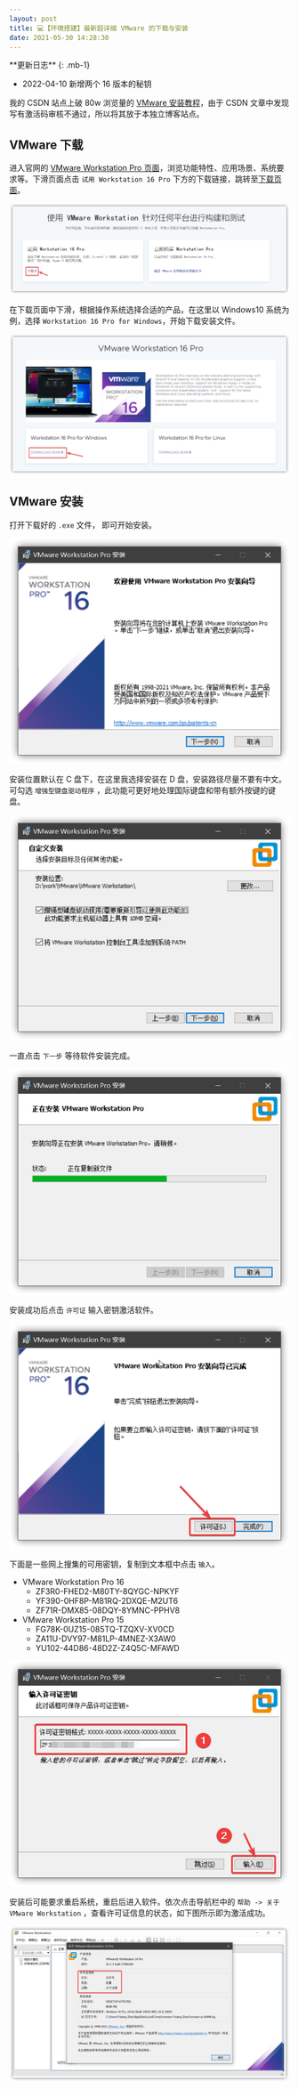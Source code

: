 ```yaml
---
layout: post
title: 💻【环境搭建】最新超详细 VMware 的下载与安装
date: 2021-05-30 14:28:30
---
```


<div class="ant-alert ant-alert-info" markdown="1">
  **更新日志**
{: .mb-1}

- 2022-04-10 新增两个 16 版本的秘钥

</div>

我的 CSDN 站点上破 80w 浏览量的 [VMware 安装教程](https://blog.csdn.net/qq_40950957/article/details/80467513)，由于 CSDN 文章中发现写有激活码审核不通过，所以将其放于本独立博客站点。

<!--more-->

## VMware 下载

进入官网的 [VMware Workstation Pro 页面](https://www.vmware.com/cn/products/workstation-pro.html)，浏览功能特性、应用场景、系统要求等。下滑页面点击 `试用 Workstation 16 Pro` 下方的下载链接，跳转至[下载页面](https://www.vmware.com/products/workstation-pro/workstation-pro-evaluation.html)。

![](/media/vmware-download-and-install/1.png)

在下载页面中下滑，根据操作系统选择合适的产品，在这里以 Windows10 系统为例，选择  `Workstation 16 Pro for Windows`，开始下载安装文件。

![](/media/vmware-download-and-install/2.png)

## VMware 安装

打开下载好的 `.exe` 文件， 即可开始安装。

![](/media/vmware-download-and-install/3.png)

安装位置默认在 C 盘下，在这里我选择安装在 D 盘，安装路径尽量不要有中文。可勾选 `增强型键盘驱动程序` ，此功能可更好地处理国际键盘和带有额外按键的键盘。

![](/media/vmware-download-and-install/4.png)

一直点击 `下一步` 等待软件安装完成。 

![](/media/vmware-download-and-install/5.png)

安装成功后点击 `许可证` 输入密钥激活软件。

![](/media/vmware-download-and-install/6.png)

下面是一些网上搜集的可用密钥，复制到文本框中点击 `输入`。

- VMware Workstation Pro 16
    - ZF3R0-FHED2-M80TY-8QYGC-NPKYF
    - YF390-0HF8P-M81RQ-2DXQE-M2UT6
    - ZF71R-DMX85-08DQY-8YMNC-PPHV8
- VMware Workstation Pro 15
    - FG78K-0UZ15-085TQ-TZQXV-XV0CD
    - ZA11U-DVY97-M81LP-4MNEZ-X3AW0
    - YU102-44D86-48D2Z-Z4Q5C-MFAWD

![](/media/vmware-download-and-install/7.png)

安装后可能要求重启系统，重启后进入软件。依次点击导航栏中的 `帮助 -> 关于 VMware Workstation` ，查看许可证信息的状态，如下图所示即为激活成功。

![](/media/vmware-download-and-install/8.png)